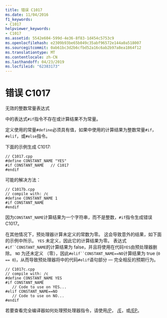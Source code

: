 ```yaml
---
title: 错误 C1017
ms.date: 11/04/2016
f1_keywords:
- C1017
helpviewer_keywords:
- C1017
ms.assetid: 5542e604-599d-4e36-8f83-1d454c5753c9
ms.openlocfilehash: e2309b93be65b049c35abf96572e144a0a518007
ms.sourcegitcommit: 0ab61bc3d2b6cfbd52a16c6ab2b97a8ea1864f12
ms.translationtype: MT
ms.contentlocale: zh-CN
ms.lasthandoff: 04/23/2019
ms.locfileid: "62383173"
---
```

# <a name="fatal-error-c1017"></a>错误 C1017

无效的整数常量表达式

中的表达式`#if`指令不存在或计算结果不为常量。

定义使用的常量`#define`必须具有值，如果中使用的计算结果为整数常量`#if`， `#elif`，或`#else`指令。

下面的示例生成 C1017:

```
// C1017.cpp
#define CONSTANT_NAME "YES"
#if CONSTANT_NAME   // C1017
#endif
```

可能的解决方法：

```
// C1017b.cpp
// compile with: /c
#define CONSTANT_NAME 1
#if CONSTANT_NAME
#endif
```

因为`CONSTANT_NAME`计算结果为一个字符串，而不是整数，`#if`指令生成错误 C1017。

在其他情况下，预处理器计算未定义的常数为零。 这会导致意外的结果，如下面的示例中所示。 `YES` 未定义，因此它的计算结果为零。 表达式`#if``CONSTANT_NAME`的计算结果为 false，并且将使用在代码`YES`由预处理器删除。 `NO` 为还未定义 （零），因此`#elif``CONSTANT_NAME==NO`计算结果为 true (`0 == 0`)，从而导致预处理器将中的代码`#elif`语句部分 — 完全相反的预期行为。

```
// C1017c.cpp
// compile with: /c
#define CONSTANT_NAME YES
#if CONSTANT_NAME
   // Code to use on YES...
#elif CONSTANT_NAME==NO
   // Code to use on NO...
#endif
```

若要查看完全编译器如何处理预处理器指令，请使用[/P](../../build/reference/p-preprocess-to-a-file.md)， [/E](../../build/reference/e-preprocess-to-stdout.md)，或[/EP](../../build/reference/ep-preprocess-to-stdout-without-hash-line-directives.md)。